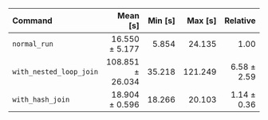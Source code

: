 | Command | Mean [s] | Min [s] | Max [s] | Relative |
|:---|---:|---:|---:|---:|
| `normal_run` | 16.550 ± 5.177 | 5.854 | 24.135 | 1.00 |
| `with_nested_loop_join` | 108.851 ± 26.034 | 35.218 | 121.249 | 6.58 ± 2.59 |
| `with_hash_join` | 18.904 ± 0.596 | 18.266 | 20.103 | 1.14 ± 0.36 |
